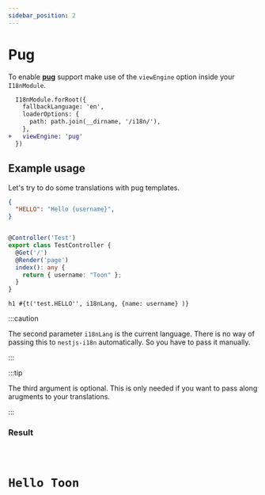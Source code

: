 ```yaml
---
sidebar_position: 2
---
```


# Pug

To enable [**pug**](https://pugjs.org) support make use of the `viewEngine` option inside your `I18nModule`.

```diff title="src/app.module.ts"
  I18nModule.forRoot({
    fallbackLanguage: 'en',
    loaderOptions: {
      path: path.join(__dirname, '/i18n/'),
    },
+   viewEngine: 'pug'
  })
```

## Example usage

Let's try to do some translations with pug templates.

```json title="src/i18n/en/test.json"
{
  "HELLO": "Hello {username}",
}
```

```typescript title="src/app.controller.ts"

@Controller('Test')
export class TestController {
  @Get('/')
  @Render('page')
  index(): any {
    return { username: "Toon" };
  }
}

```

```pug title="src/view/page.pug"
h1 #{t('test.HELLO'', i18nLang, {name: username} )}
```

:::caution

The second parameter `i18nLang` is the current language. There is no way of passing this to `nestjs-i18n` automatically. So you have to pass it manually.

:::

:::tip

The third argument is optional. This is only needed if you want to pass along arugments to your translations.

:::

### Result
<code>
  <h1>Hello Toon</h1>
</code>
